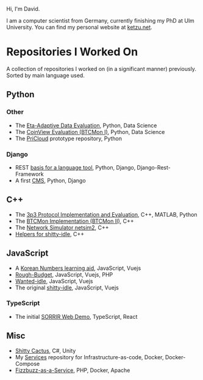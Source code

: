 Hi, I'm David.

I am a computer scientist from Germany, currently finishing my PhD at Ulm University.
You can find my personal website at [ketzu.net](https://ketzu.net).

# Repositories I Worked On

A collection of repositories I worked on (in a significant manner) previously.
Sorted by main language used.

## Python

### Other

 * The [Eta-Adaptive Data Evaluation](https://github.com/vs-uulm/eta-adaptive), Python, Data Science
 * The [CoinView Evaluation (BTCMon I)](https://github.com/vs-uulm/CoinView/settings), Python, Data Science
 * The [PriCloud](https://github.com/vs-uulm/PriCloud) prototype repository, Python

### Django

 * REST [basis for a language tool](https://github.com/ketzu/klang-api), Python, Django, Django-Rest-Framework
 * A first [CMS](https://github.com/ketzu/knet-django), Python, Django

## C++

 * The [3p3 Protocol Implementation and Evaluation](https://github.com/vs-uulm/3p3-evaluation), C++, MATLAB, Python
 * The [BTCMon Implementation (BTCMon II)](https://github.com/vs-uulm/btcmon), C++
 * The [Network Simulator netsim2](https://github.com/vs-uulm/netsim2), C++
 * [Helpers for shitty-idle](https://github.com/ketzu/cityidle-tools), C++

## JavaScript

 * A [Korean Numbers learning aid](https://github.com/ketzu/korean-numbers), JavaScript, Vuejs
 * [Rough-Budget](https://github.com/ketzu/rough-budget), JavaScript, Vuejs, PHP
 * [Wanted-idle](https://github.com/ketzu/wanted-idle), JavaScript, Vuejs
 * The original [shitty-idle](https://github.com/ketzu/shittyidle), JavaScript, Vuejs

### TypeScript

 * The initial [SORRIR Web Demo](https://github.com/sorrir/web-demo), TypeScript, React

## Misc

 * [Shitty Cactus](https://github.com/ketzu/shittycactus), C#, Unity
 * My [Services](https://github.com/ketzu/services) repository for Infrastructure-as-code, Docker, Docker-Compose
 * [Fizzbuzz-as-a-Service](https://github.com/ketzu/fizzbuzz), PHP, Docker, Apache
